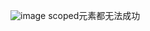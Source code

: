 ![image](https://github.com/user-attachments/assets/582d2cab-9dcc-47d1-ba95-211fbc912267)
scoped元素都无法成功
